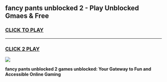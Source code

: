 
## fancy pants unblocked 2 - Play Unblocked Gmaes & Free
<h3>
<a href="https://news.freeplayer.one?title=fancy_pants_unblocked_2&ref=23F">CLICK TO PLAY</a></h3>
<hr>

<h3>
<a href="https://news.freeplayer.one?title=fancy_pants_unblocked_2&ref=23F">CLICK 2 PLAY</a>
  
</h3>

<a href="https://news.freeplayer.one?title=fancy_pants_unblocked_2&ref=23F/"><img src="https://clearcache.store/games.png"></a>


**fancy pants unblocked 2 games unblocked: Your Gateway to Fun and Accessible Online Gaming**
